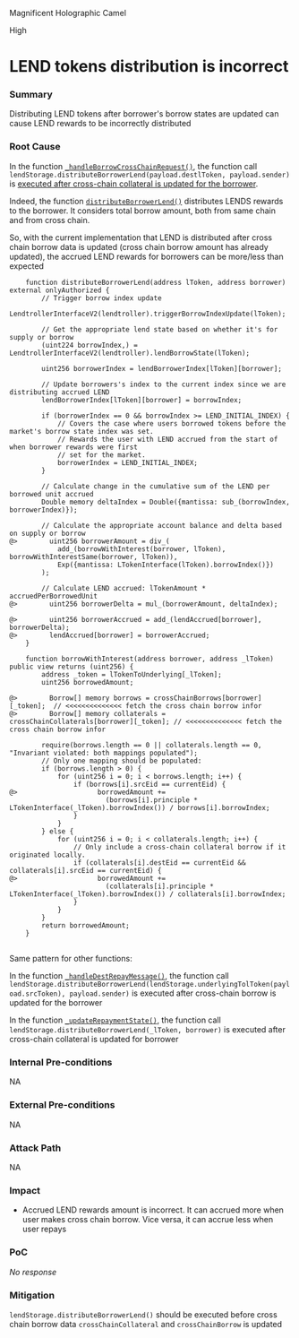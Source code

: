 Magnificent Holographic Camel

High

# LEND tokens distribution is incorrect

### Summary

Distributing LEND tokens after borrower's borrow states are updated can cause LEND rewards to be incorrectly distributed

### Root Cause

In the function [`_handleBorrowCrossChainRequest()`](https://github.com/sherlock-audit/2025-05-lend-audit-contest/blob/main/Lend-V2/src/LayerZero/CrossChainRouter.sol#L581), the function call `lendStorage.distributeBorrowerLend(payload.destlToken, payload.sender)` is [executed after cross-chain collateral is updated for the borrower](https://github.com/sherlock-audit/2025-05-lend-audit-contest/blob/main/Lend-V2/src/LayerZero/CrossChainRouter.sol#L630-L659).

Indeed, the function [`distributeBorrowerLend()`](https://github.com/sherlock-audit/2025-05-lend-audit-contest/blob/main/Lend-V2/src/LayerZero/LendStorage.sol#L342C14-L342C36) distributes LENDS rewards to the borrower. It considers total borrow amount, both from same chain and from cross chain. 

So, with the current implementation that LEND is distributed after cross chain borrow data is updated (cross chain borrow amount has already updated), the accrued LEND rewards for borrowers can be more/less than expected
```solidity
    function distributeBorrowerLend(address lToken, address borrower) external onlyAuthorized {
        // Trigger borrow index update
        LendtrollerInterfaceV2(lendtroller).triggerBorrowIndexUpdate(lToken);

        // Get the appropriate lend state based on whether it's for supply or borrow
        (uint224 borrowIndex,) = LendtrollerInterfaceV2(lendtroller).lendBorrowState(lToken);

        uint256 borrowerIndex = lendBorrowerIndex[lToken][borrower];

        // Update borrowers's index to the current index since we are distributing accrued LEND
        lendBorrowerIndex[lToken][borrower] = borrowIndex;

        if (borrowerIndex == 0 && borrowIndex >= LEND_INITIAL_INDEX) {
            // Covers the case where users borrowed tokens before the market's borrow state index was set.
            // Rewards the user with LEND accrued from the start of when borrower rewards were first
            // set for the market.
            borrowerIndex = LEND_INITIAL_INDEX;
        }

        // Calculate change in the cumulative sum of the LEND per borrowed unit accrued
        Double memory deltaIndex = Double({mantissa: sub_(borrowIndex, borrowerIndex)});

        // Calculate the appropriate account balance and delta based on supply or borrow
@>        uint256 borrowerAmount = div_(
            add_(borrowWithInterest(borrower, lToken), borrowWithInterestSame(borrower, lToken)),
            Exp({mantissa: LTokenInterface(lToken).borrowIndex()})
        );

        // Calculate LEND accrued: lTokenAmount * accruedPerBorrowedUnit
@>        uint256 borrowerDelta = mul_(borrowerAmount, deltaIndex);

@>        uint256 borrowerAccrued = add_(lendAccrued[borrower], borrowerDelta);
@>        lendAccrued[borrower] = borrowerAccrued;
    }

    function borrowWithInterest(address borrower, address _lToken) public view returns (uint256) {
        address _token = lTokenToUnderlying[_lToken];
        uint256 borrowedAmount;

@>        Borrow[] memory borrows = crossChainBorrows[borrower][_token];  // <<<<<<<<<<<<<< fetch the cross chain borrow infor
@>        Borrow[] memory collaterals = crossChainCollaterals[borrower][_token]; // <<<<<<<<<<<<<< fetch the cross chain borrow infor

        require(borrows.length == 0 || collaterals.length == 0, "Invariant violated: both mappings populated");
        // Only one mapping should be populated:
        if (borrows.length > 0) {
            for (uint256 i = 0; i < borrows.length; i++) {
                if (borrows[i].srcEid == currentEid) {
@>                    borrowedAmount +=
                        (borrows[i].principle * LTokenInterface(_lToken).borrowIndex()) / borrows[i].borrowIndex;
                }
            }
        } else {
            for (uint256 i = 0; i < collaterals.length; i++) {
                // Only include a cross-chain collateral borrow if it originated locally.
                if (collaterals[i].destEid == currentEid && collaterals[i].srcEid == currentEid) {
@>                    borrowedAmount +=
                        (collaterals[i].principle * LTokenInterface(_lToken).borrowIndex()) / collaterals[i].borrowIndex;
                }
            }
        }
        return borrowedAmount;
    }
```

## 
Same pattern for other functions:

In the function [`_handleDestRepayMessage()`](https://github.com/sherlock-audit/2025-05-lend-audit-contest/blob/main/Lend-V2/src/LayerZero/CrossChainRouter.sol#L544-L571), the function call `lendStorage.distributeBorrowerLend(lendStorage.underlyingTolToken(payload.srcToken), payload.sender)` is executed after cross-chain borrow is updated for the borrower

In the function [`_updateRepaymentState()`](https://github.com/sherlock-audit/2025-05-lend-audit-contest/blob/main/Lend-V2/src/LayerZero/CrossChainRouter.sol#L505-L542), the function call `lendStorage.distributeBorrowerLend(_lToken, borrower)` is executed after cross-chain collateral is updated for borrower




### Internal Pre-conditions

NA

### External Pre-conditions

NA

### Attack Path

NA

### Impact

- Accrued LEND rewards amount is incorrect. It can accrued more when user makes cross chain borrow. Vice versa, it can accrue less when user repays

### PoC

_No response_

### Mitigation

`lendStorage.distributeBorrowerLend()` should be executed before cross chain borrow data `crossChainCollateral` and `crossChainBorrow` is updated